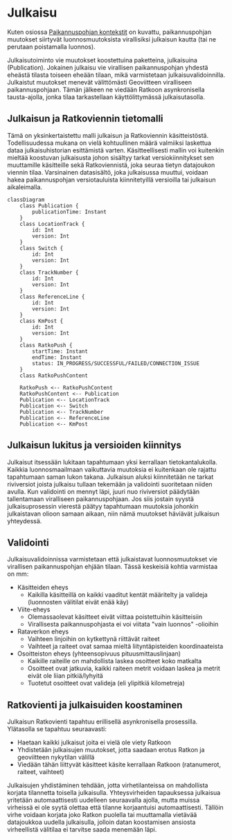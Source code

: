 # Julkaisu

Kuten osiossa [Paikannuspohjan kontekstit](paikannuspohjan_kontekstit.md) on kuvattu, paikannuspohjan muutokset
siirtyvät luonnosmuutoksista virallisiksi julkaisun kautta (tai ne perutaan poistamalla luonnos).

Julkaisutoiminto vie muutokset koostettuina paketteina, julkaisuina (Publication). Jokainen julkaisu vie virallisen
paikannuspohjan yhdestä eheästä tilasta toiseen eheään tilaan, mikä varmistetaan julkaisuvalidoinnilla. Julkaistut
muutokset menevät välittömästi Geoviitteen viralliseen paikannuspohjaan. Tämän jälkeen ne viedään Ratkoon asynkronisella
tausta-ajolla, jonka tilaa tarkastellaan käyttölittymässä julkaisutasolla.

## Julkaisun ja Ratkoviennin tietomalli

Tämä on yksinkertaistettu malli julkaisun ja Ratkoviennin käsitteistöstä. Todellisuudessa mukana on vielä kohtuullinen
määrä valmiiksi laskettua dataa julkaisuhistorian esittämistä varten. Käsitteellisesti mallin voi kuitenkin mieltää
koostuvan julkaisusta johon sisältyy tarkat versiokiinnitykset sen muuttamille käsitteille sekä Ratkoviennistä, joka
seuraa tietyn datajoukon viennin tilaa. Varsinainen datasisältö, joka julkaisussa muuttui, voidaan hakea paikannuspohjan
versiotauluista kiinnitetyillä versioilla tai julkaisun aikaleimalla.

```mermaid
classDiagram
    class Publication {
        publicationTime: Instant
    }
    class LocationTrack {
        id: Int
        version: Int
    }
    class Switch {
        id: Int
        version: Int
    }
    class TrackNumber {
        id: Int
        version: Int
    }
    class ReferenceLine {
        id: Int
        version: Int
    }
    class KmPost {
        id: Int
        version: Int
    }
    class RatkoPush {
        startTime: Instant
        endTime: Instant
        status: IN_PROGRESS/SUCCESSFUL/FAILED/CONNECTION_ISSUE
    }
    class RatkoPushContent

    RatkoPush <-- RatkoPushContent
    RatkoPushContent <-- Publication
    Publication <-- LocationTrack
    Publication <-- Switch
    Publication <-- TrackNumber
    Publication <-- ReferenceLine
    Publication <-- KmPost
```

## Julkaisun lukitus ja versioiden kiinnitys

Julkaisut itsessään lukitaan tapahtumaan yksi kerrallaan tietokantalukolla. Kaikkia luonnosmaailmaan vaikuttavia
muutoksia ei kuitenkaan ole rajattu tapahtumaan saman lukon takana. Julkaisun aluksi kiinnitetään ne tarkat riviversiot
joista julkaisu tullaan tekemään ja validointi suoritetaan niiden avulla. Kun validointi on mennyt läpi, juuri nuo
riviversiot päädytään tallentamaan viralliseen paikannuspohjaan. Jos siis jostain syystä julkaisuprosessin vierestä
päätyy tapahtumaan muutoksia johonkin julkaistavan olioon samaan aikaan, niin nämä muutokset häviävät julkaisun
yhteydessä.

## Validointi

Julkaisuvalidoinnissa varmistetaan että julkaistavat luonnosmuutokset vie virallisen paikannuspohjan ehjään tilaan.
Tässä keskeisiä kohtia varmistaa on mm:

- Käsitteiden eheys
    - Kaikilla käsitteillä on kaikki vaaditut kentät määritelty ja valideja (luonnosten välitilat eivät enää käy)
- Viite-eheys
    - Olemassaolevat käsitteet eivät viittaa poistettuihin käsitteisiin
    - Virallisesta paikannuspohjasta ei voi viitata "vain luonnos" -olioihin
- Rataverkon eheys
    - Vaihteen linjoihin on kytkettynä riittävät raiteet
    - Vaihteet ja raiteet ovat samaa mieltä liityntäpisteiden koordinaateista
- Osoitteiston eheys (yhteensopivuus pituusmittauslinjaan)
    - Kaikille raiteille on mahdollista laskea osoitteet koko matkalta
    - Osoitteet ovat jatkuvia, kaikki raiteen metrit voidaan laskea ja metrit eivät ole liian pitkiä/lyhyitä
    - Tuotetut osoitteet ovat valideja (eli ylipitkiä kilometreja)

## Ratkovienti ja julkaisuiden koostaminen

Julkaisun Ratkovienti tapahtuu erillisellä asynkronisella prosessilla. Ylätasolla se tapahtuu seuraavasti:

- Haetaan kaikki julkaisut joita ei vielä ole viety Ratkoon
- Yhdistetään julkaisujen muutokset, jotta saadaan erotus Ratkon ja geoviitteen nykytilan välillä
- Viedään tähän liittyvät käsitteet käsite kerrallaan Ratkoon (ratanumerot, raiteet, vaihteet)

Julkaisujen yhdistäminen tehdään, jotta virhetilanteissa on mahdollista korjata tilannetta toisella julkaisulla.
Yhteysvirheiden tapauksessa julkaisua yritetään automaattisesti uudelleen seuraavalla ajolla, mutta muissa virheissä ei
ole syytä olettaa että tilanne korjaantuisi automaattisesti. Tällöin virhe voidaan korjata joko Ratkon puolella tai
muuttamalla vietävää datajoukkoa uudella julkaisulla, jolloin datan koostamisen ansiosta virheellistä välitilaa ei
tarvitse saada menemään läpi.
